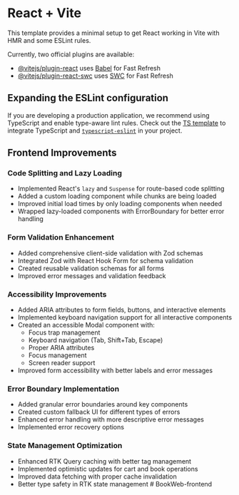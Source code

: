 # React + Vite

This template provides a minimal setup to get React working in Vite with HMR and some ESLint rules.

Currently, two official plugins are available:

- [@vitejs/plugin-react](https://github.com/vitejs/vite-plugin-react/blob/main/packages/plugin-react/README.md) uses [Babel](https://babeljs.io/) for Fast Refresh
- [@vitejs/plugin-react-swc](https://github.com/vitejs/vite-plugin-react-swc) uses [SWC](https://swc.rs/) for Fast Refresh

## Expanding the ESLint configuration

If you are developing a production application, we recommend using TypeScript and enable type-aware lint rules. Check out the [TS template](https://github.com/vitejs/vite/tree/main/packages/create-vite/template-react-ts) to integrate TypeScript and [`typescript-eslint`](https://typescript-eslint.io) in your project.

## Frontend Improvements

### Code Splitting and Lazy Loading
- Implemented React's `lazy` and `Suspense` for route-based code splitting
- Added a custom loading component while chunks are being loaded
- Improved initial load times by only loading components when needed
- Wrapped lazy-loaded components with ErrorBoundary for better error handling

### Form Validation Enhancement
- Added comprehensive client-side validation with Zod schemas
- Integrated Zod with React Hook Form for schema validation
- Created reusable validation schemas for all forms
- Improved error messages and validation feedback

### Accessibility Improvements
- Added ARIA attributes to form fields, buttons, and interactive elements
- Implemented keyboard navigation support for all interactive components
- Created an accessible Modal component with:
  - Focus trap management
  - Keyboard navigation (Tab, Shift+Tab, Escape)
  - Proper ARIA attributes
  - Focus management
  - Screen reader support
- Improved form accessibility with better labels and error messages

### Error Boundary Implementation
- Added granular error boundaries around key components
- Created custom fallback UI for different types of errors
- Enhanced error handling with more descriptive error messages
- Implemented error recovery options

### State Management Optimization
- Enhanced RTK Query caching with better tag management
- Implemented optimistic updates for cart and book operations
- Improved data fetching with proper cache invalidation
- Better type safety in RTK state management
#   B o o k W e b - f r o n t e n d 
 
 